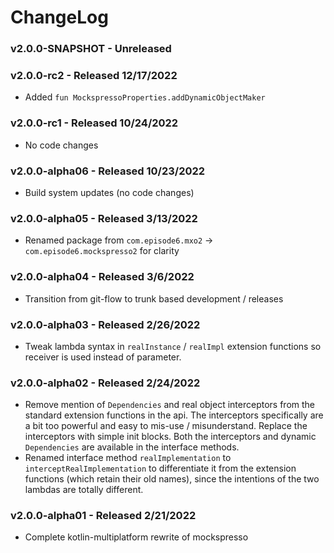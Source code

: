 # ChangeLog

### v2.0.0-SNAPSHOT - Unreleased


### v2.0.0-rc2 - Released 12/17/2022

- Added `fun MockspressoProperties.addDynamicObjectMaker`

### v2.0.0-rc1 - Released 10/24/2022

- No code changes

### v2.0.0-alpha06 - Released 10/23/2022

- Build system updates (no code changes)

### v2.0.0-alpha05 - Released 3/13/2022

- Renamed package from `com.episode6.mxo2` -> `com.episode6.mockspresso2` for clarity

### v2.0.0-alpha04 - Released 3/6/2022

- Transition from git-flow to trunk based development / releases

### v2.0.0-alpha03 - Released 2/26/2022

- Tweak lambda syntax in `realInstance` / `realImpl` extension functions so receiver is used instead of parameter.

### v2.0.0-alpha02 - Released 2/24/2022

- Remove mention of `Dependencies` and real object interceptors from the standard extension functions in the api. The
  interceptors specifically are a bit too powerful and easy to mis-use / misunderstand. Replace the interceptors with
  simple init blocks. Both the interceptors and dynamic `Dependencies` are available in the interface methods.
- Renamed interface method `realImplementation` to `interceptRealImplementation` to differentiate it from the extension
  functions (which retain their old names), since the intentions of the two lambdas are totally different.

### v2.0.0-alpha01 - Released 2/21/2022

- Complete kotlin-multiplatform rewrite of mockspresso
